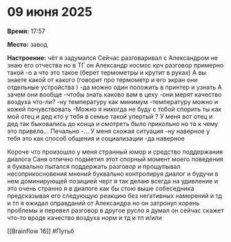 # 09 июня 2025

**Время:**  17:57 

**Место:**  завод 

**Настроение:**  чёт я задумался 
Сейчас разговаривал с Александром не знаю его отчества но в ТГ он Александр космос крч разговор примерно такой 
-о а что это такое (берет термометры и крутит в руках)
А вы знаете какой от какого (говорит про термометр и его экран они отдельные устройства )
-да можно один положить в принтер и узнать 
А зачем они вообще 
-чтобы знать каково вам в цеху 
-они мерят качество воздуха что-ли? 
-ну температуру как минимум 
-температуру можно и кожей почувствовать 
-Можно я никогда не буду с тобой спорить ты как мой отец и дед кто у тебя в семье такой упертый ? У меня вот отец и дед так быковались до конца и смотреть было прикольно но то к чему это привело... Печально 
-... У меня схожая ситуация 
-ну наверное у тебя это как способ общения и социализации 
-да наверное 

Короче что произошло у меня странный юмор и средство поддержания диалога Саня отлично подметил этот спорный момент моего поведения я буквально пытался поддержать разговор и прощупывал несоприкосновения мнений буквально контролируя диалог и будучи в нем доминирующей позицией черт я так делаю всегда на удивление и это очень странно я в диалоге как бы стою выше собеседника предсказывая его следующую реакцию без негативных намерений и тд и тп я ожидал оправданий от Александра но он затронул корень проблемы и перевел разговор в другое русло я думал он сейчас скажет что-то вроде качество воздуха норм и тд и тп и/или 


[[Brainflow 16]]
#Путьб